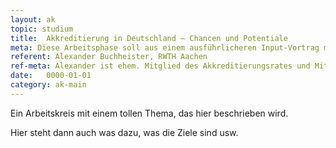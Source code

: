 ```yaml
---
layout: ak
topic: studium
title:  Akkreditierung in Deutschland – Chancen und Potentiale
meta: Diese Arbeitsphase soll aus einem ausführlicheren Input-Vortrag mit anschließenden Kleingruppenphasen bestehen, in der die Grundlagen des (deutschen) Akkreditierungssystem im Allgemeinen und die zugrundeliegenden Kriterien darstellt. Es soll auch auf Besonderheiten der Systeme in Deutschland, Österreich und der Schweiz eingegangen werden. 
referent: Alexander Buchheister, RWTH Aachen
ref-meta: Alexander ist ehem. Mitglied des Akkreditierungsrates und Mitglied im Koordinierungsausschuß des studentischen Akkreditierungspools, ehem. AStA-Vorsitzender der RWTH Aachen hat seit vielen Jahren auf allen Ebenen der Hochschulpolitik das Thema Akkreditierung sowohl an der RWTH als auch bundesweit aktiv mitgestaltet.
date:   0000-01-01
category: ak-main
---
```

<p>Ein Arbeitskreis mit einem tollen Thema, das hier beschrieben wird.</p> 

<p>Hier steht dann auch was dazu, was die Ziele sind usw.</p>
